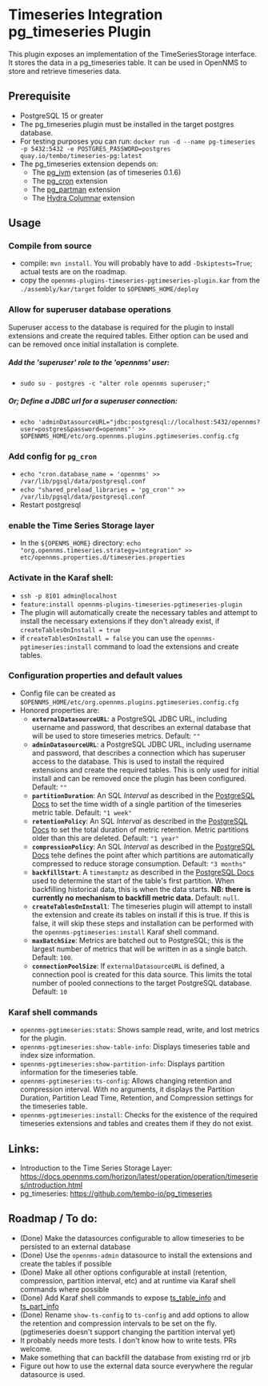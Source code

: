 # Timeseries Integration pg_timeseries Plugin

This plugin exposes an implementation of the TimeSeriesStorage interface.
It stores the data in a pg_timeseries table.
It can be used in OpenNMS to store and retrieve timeseries data.

## Prerequisite
* PostgreSQL 15 or greater
* The pg_timeseries plugin must be installed in the target postgres database.
* For testing purposes you can run: ``docker run -d --name pg-timeseries -p 5432:5432 -e POSTGRES_PASSWORD=postgres quay.io/tembo/timeseries-pg:latest``
* The pg_timeseries extension depends on:
  * The [pg_ivm](https://github.com/tembo-io/pg_ivm) extension (as of timeseries 0.1.6)
  * The [pg_cron](https://github.com/citusdata/pg_cron) extension
  * The [pg_partman](https://github.com/pgpartman/pg_partman) extension
  * The [Hydra Columnar](https://github.com/hydradatabase/hydra) extension


## Usage
### Compile from source
* compile: ``mvn install``.  You will probably have to add `-Dskiptests=True`; actual tests are on the roadmap.
* copy the `opennms-plugins-timeseries-pgtimeseries-plugin.kar` from the `./assembly/kar/target` folder to `$OPENNMS_HOME/deploy`
### Allow for superuser database operations
Superuser access to the database is required for the plugin to install extensions and create the required tables. Either option can be used and can be removed once initial installation is complete.
##### Add the 'superuser' role to the 'opennms' user:
* `sudo su - postgres -c "alter role opennms superuser;"`
##### Or; Define a JDBC url for a superuser connection:
* `echo 'adminDatasourceURL="jdbc:postgresql://localhost:5432/opennms?user=postgres&password=opennms"' >> $OPENNMS_HOME/etc/org.opennms.plugins.pgtimeseries.config.cfg`

### Add config for `pg_cron`
* `echo "cron.database_name = 'opennms' >> /var/lib/pgsql/data/postgresql.conf`
* `echo "shared_preload_libraries = 'pg_cron'" >> /var/lib/pgsql/data/postgresql.conf`
* Restart postgresql
### enable the Time Series Storage layer
* In the `${OPENMS_HOME}` directory: ``echo "org.opennms.timeseries.strategy=integration" >> etc/opennms.properties.d/timeseries.properties``

### Activate in the Karaf shell:
  * ``ssh -p 8101 admin@localhost``
  * ``feature:install opennms-plugins-timeseries-pgtimeseries-plugin``
  * The plugin will automatically create the necessary tables and attempt to install the necessary extensions if they don't already exist, if ``createTablesOnInstall = true``
  * if ``createTablesOnInstall = false`` you can use the ``opennms-pgtimeseries:install`` command to load the extensions and create tables.
 
### Configuration properties and default values
 * Config file can be created as ``$OPENNMS_HOME/etc/org.opennms.plugins.pgtimeseries.config.cfg``
 * Honored properties are:
   *  **``externalDatasourceURL``**: a PostgreSQL JDBC URL, including username and password, that describes an external database that will be used to store timeseries metrics. Default: ``""``
   *  **``adminDatasourceURL``**: a PostgreSQL JDBC URL, including username and password, that describes a connection which has superuser access to the database.  This is used to install the required extensions and create the required tables.  This is only used for initial install and can be removed once the plugin has been configured. Default: ``""``
   *  **``partitionDuration``**: An SQL _Interval_ as described in the [PostgreSQL Docs](https://www.postgresql.org/docs/current/datatype-datetime.html#DATATYPE-INTERVAL-INPUT) to set the time width of a single partition of the timeseries metric table. Default: ``"1 week"``
   *  **``retentionPolicy``**: An SQL _Interval_ as described in the [PostgreSQL Docs](https://www.postgresql.org/docs/current/datatype-datetime.html#DATATYPE-INTERVAL-INPUT) to set the total duration of metric retention.  Metric partitions older than this are deleted. Default: ``"1 year"``
   *  **``compressionPolicy``**: An SQL _Interval_ as described in the [PostgreSQL Docs](https://www.postgresql.org/docs/current/datatype-datetime.html#DATATYPE-INTERVAL-INPUT) tehe defines the point after which partitions are automatically compressed to reduce storage consumption. Default: ``"3 months"``
   *  **``backfillStart``**: A ``timestamptz`` as described in the [PostgreSQL Docs](https://www.postgresql.org/docs/current/datatype-datetime.html#DATATYPE-DATETIME) used to determine the start of the table's first partition. When backfilling historical data, this is when the data starts. **NB: there is currently no mechanism to backfill metric data.**  Default: ``null``.
   *  **``createTablesOnInstall``**: The timeseries plugin will attempt to install the extension and create its tables on install if this is true.  If this is false, it will skip these steps and installation can be performed with the ``opennms-pgtimeseries:install`` Karaf shell command.
   *  **``maxBatchSize``**: Metrics are batched out to PostgreSQL; this is the largest number of metrics that will be written in as a single batch.  Default: `100`.
   *  **``connectionPoolSize``**: If ``externalDatasourceURL`` is defined, a connection pool is created for this data source. This limits the total number of pooled connections to the target PostgreSQL database.  Default: ``10``
 
### Karaf shell commands
 * ``opennms-pgtimeseries:stats``: Shows sample read, write, and lost metrics for the plugin.
 * ``opennms-pgtimeseries:show-table-info``: Displays timeseries table and index size information.
 * ``opennms-pgtimeseries:show-partition-info``: Displays partition information for the timeseries table.
 * ``opennms-pgtimeseries:ts-config``: Allows changing retention and compression interval. With no arguments, it displays the Partition Duration, Partition Lead Time, Retention, and Compression settings for the timeseries table.
 * ``opennms-pgtimeseries:install``: Checks for the existence of the required timeseries extensions and tables and creates them if they do not exist.

## Links:
* Introduction to the Time Series Storage Layer: https://docs.opennms.com/horizon/latest/operation/operation/timeseries/introduction.html
* pg_timeseries: https://github.com/tembo-io/pg_timeseries

## Roadmap / To do:
* (Done) Make the datasources configurable to allow timeseries to be persisted to an external database
* (Done) Use the `opennms-admin` datasource to install the extensions and create the tables if possible
* (Done) Make all other options configurable at install (retention, compression, partition interval, etc) and at runtime via Karaf shell commands where possible
* (Done) Add Karaf shell commands to expose [ts_table_info](https://github.com/tembo-io/pg_timeseries/blob/main/doc/reference.md#ts_table_info) and [ts_part_info](https://github.com/tembo-io/pg_timeseries/blob/main/doc/reference.md#ts_part_info)
* (Done) Rename `show-ts-config` to `ts-config` and add options to allow the retention and compression intervals to be set on the fly. (pgtimeseries doesn't support changing the partition interval yet)
* It probably needs more tests.  I don't know how to write tests. PRs welcome.
* Make something that can backfill the database from existing rrd or jrb
* Figure out how to use the external data source everywhere the regular datasource is used.

